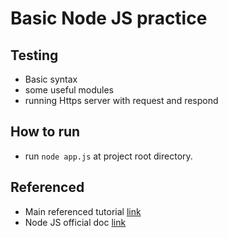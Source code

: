 # Basic Node JS practice

## Testing

- Basic syntax
- some useful modules
- running Https server with request and respond


## How to run

- run `node app.js` at project root directory.


## Referenced

- Main referenced tutorial [link](https://www.youtube.com/watch?v=TlB_eWDSMt4&t=2266s)
- Node JS official doc [link](https://nodejs.org/en/docs/)